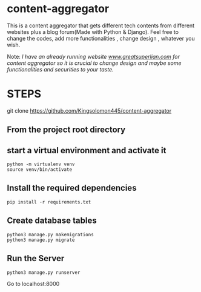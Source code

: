 # content-aggregator
This is a content aggregator that gets different tech contents from different websites plus a blog forum(Made with Python & Django).
Feel free to change the codes, add more functionalities , change design , whatever you wish.

Note: *I have an already running website www.greatsuperlian.com for content aggregator so it is crucial to change design and maybe some functionalities and securities to your taste.*



# STEPS

git clone https://github.com/Kingsolomon445/content-aggregator

## From the project root directory

## **start a virtual environment and activate it**
```
python -m virtualenv venv
source venv/bin/activate
```

## **Install the required dependencies**
```
pip install -r requirements.txt
```

## **Create database tables**
```
python3 manage.py makemigrations
python3 manage.py migrate
```


## **Run the Server**
```
python3 manage.py runserver
```
Go to localhost:8000



